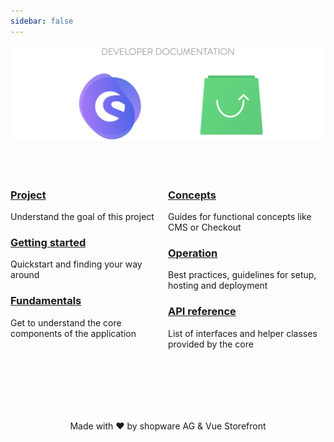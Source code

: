 ```yaml
---
sidebar: false
---
```


![showpare-vsf-banner](./assets/shopware_vsf_banner.png)

<div class="flex-container">

<div class="md-50">
	

### [Project](project)
Understand the goal of this project

### [Getting started](getting-started)
Quickstart and finding your way around

### [Fundamentals](fundamentals)
Get to understand the core components of the application 

</div>

<div class="md-50">
	
### [Concepts](concepts)
Guides for functional concepts like CMS or Checkout

### [Operation](operation)
Best practices, guidelines for setup, hosting and deployment

### [API reference](/api/)
List of interfaces and helper classes provided by the core

</div>

</div>

<center style="margin-top: 100px;">

Made with ❤️ by shopware AG & Vue Storefront

</center>

<style>
.flex-container {
	display: block;
	margin-top: 50px;
}

@media screen and (min-width: 720px) {
	.flex-container {
		display: flex;
	}

	.md-50 {
		width: 50%;
	}
}
</style>